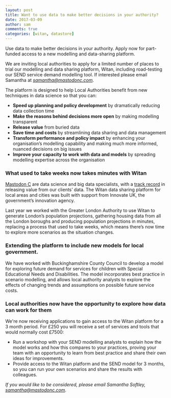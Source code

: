 ```yaml
---
layout: post
title: Want to use data to make better decisions in your authority?
date: 2017-03-09
author: sam
comments: true
categories: [witan, datastore]
---
```

Use data to make better decisions in your authority. Apply now for part-funded access to a new modelling and data-sharing platform.
<!--more-->

We are inviting local authorities to apply for a limited number of
places to trial our modelling and data sharing platform, Witan,
including road-testing our SEND service demand modelling tool. If
interested please email Samantha at
<a href="mailto:samantha@mastodonc.com"><i>samantha@mastodonc.com</i></a>.

The platform is designed to help Local Authorities benefit from new techniques in data science so that you can:

 - <b>Speed up planning and policy development</b> by dramatically reducing data collection time
 - <b>Make the reasons behind decisions more open</b> by making modelling transparent
 - <b>Release value</b> from buried data
 - <b>Save time and costs</b> by streamlining data sharing and data management
 - <b>Transform performance and policy impact</b> by enhancing your organisation’s modelling capability and making much more informed, nuanced decisions on big issues
 - <b>Improve your capacity to work with data and models</b> by spreading modelling expertise across the organisation

### What used to take weeks now takes minutes with Witan

<a href="http://www.mastodonc.com">Mastodon C</a> are data science and
big data specialists, with a <a href="http://www.mastodonc.com/casestudies/">track record</a> in
releasing value from our clients’ data. The Witan data sharing
platform for local areas and cities was built with support from
Innovate UK, the government’s innovation agency.

Last year we worked with the Greater London Authority to use Witan to
generate London’s population projections, gathering housing data from
all the London boroughs and producing population projections in
minutes, replacing a process that used to take weeks, which means
there’s now time to explore more scenarios as the situation changes.

### Extending the platform to include new models for local government.

We have worked with Buckinghamshire County Council to develop a model
for exploring future demand for services for children with Special
Educational Needs and Disabilities. The model incorporates best
practice in scenario modelling, and allows local authority analysts to
explore the effects of changing trends and assumptions on possible
future service costs.


### Local authorities now have the opportunity to explore how data can work for them

We're now receiving applications to gain access to the Witan platform for a 3 month period. For £250 you will receive a set of services and tools that would normally cost £7500:

 - Run a workshop with your SEND modelling analysts to explain how the model works and how this compares to your practices, proving your team with an opportunity to learn from best practice and share their own ideas for improvements.
 - Provide access to the Witan platform and the SEND model for 3 months, so you can run your own scenarios and share the results with colleagues.


<i>If you would like to be considered, please email Samantha Softley, <a href="mailto:samantha@mastodonc.com">samantha@mastodonc.com</a>.</i>
